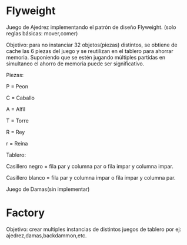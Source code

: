 # Flyweight


Juego de Ajedrez implementando el patrón de diseño Flyweight. (solo reglas básicas: mover,comer)

Objetivo: para no instanciar 32 objetos(piezas) distintos, se obtiene de cache las 6 piezas del juego y se reutilizan en el tablero para ahorrar memoria. Suponiendo que se estén jugando múltiples partidas en simultaneo el ahorro de memoria puede ser significativo.


Piezas:

P = Peon

C = Caballo

A = Alfil

T = Torre

R = Rey

r = Reina

Tablero:

Casillero negro = fila par y columna par o fila impar y columna impar.

Casillero blanco = fila par y columna impar o fila impar y columna par.

Juego de Damas(sin implementar)

# Factory

Objetivo: crear multiples instancias de distintos juegos de tablero por ej: ajedrez,damas,backdammon,etc.
